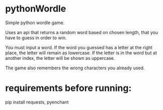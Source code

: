 # pythonWordle
Simple python wordle game.

Uses an api that returns a random word based on chosen length, that you have to guess in order to win.

You must input a word.
If the word you guessed has a letter at the right place, the letter will remain as lowercase. If the letter is in the word but at another index, the letter will be shown as uppercase.

The game also remembers the wrong characters you already used.

# requirements before running:
pip install requests, pyenchant
